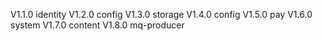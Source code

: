 V1.1.0 identity
V1.2.0 config
V1.3.0 storage 
V1.4.0 config
V1.5.0 pay
V1.6.0 system 
V1.7.0 content 
V1.8.0 mq-producer
